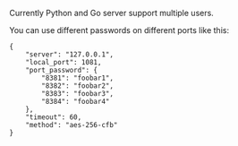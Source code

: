 Currently Python and Go server support multiple users.

You can use different passwords on different ports like this:

    {
        "server": "127.0.0.1",
        "local_port": 1081,
        "port_password": {
            "8381": "foobar1",
            "8382": "foobar2",
            "8383": "foobar3",
            "8384": "foobar4"
        },
        "timeout": 60,
        "method": "aes-256-cfb"
    }
